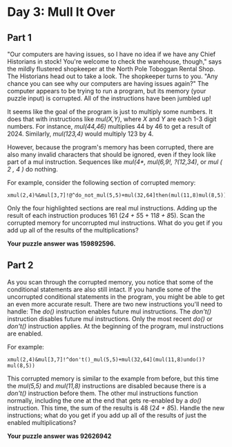 # Day 3: Mull It Over
## Part 1
"Our computers are having issues, so I have no idea if we have any Chief Historians in stock! You're welcome to check the warehouse, though," says the mildly flustered shopkeeper at the North Pole Toboggan Rental Shop. The Historians head out to take a look.
The shopkeeper turns to you. "Any chance you can see why our computers are having issues again?"
The computer appears to be trying to run a program, but its memory (your puzzle input) is corrupted. All of the instructions have been jumbled up!

It seems like the goal of the program is just to multiply some numbers. It does that with instructions like _mul(X,Y)_, where _X_ and _Y_ are each 1-3 digit numbers. For instance, _mul(44,46)_ multiplies 44 by 46 to get a result of 2024. Similarly, _mul(123,4)_ would multiply 123 by 4.

However, because the program's memory has been corrupted, there are also many invalid characters that should be ignored, even if they look like part of a mul instruction. Sequences like _mul(4*, mul(6,9!, ?(12,34)_, or _mul ( 2 , 4 )_ do nothing.

For example, consider the following section of corrupted memory:
~~~
xmul(2,4)%&mul[3,7]!@^do_not_mul(5,5)+mul(32,64]then(mul(11,8)mul(8,5))
~~~
Only the four highlighted sections are real mul instructions. Adding up the result of each instruction produces 161 (2*4 + 5*5 + 11*8 + 8*5).
Scan the corrupted memory for uncorrupted mul instructions. What do you get if you add up all of the results of the multiplications?

**Your puzzle answer was 159892596.**

## Part 2
As you scan through the corrupted memory, you notice that some of the conditional statements are also still intact. If you handle some of the uncorrupted conditional statements in the program, you might be able to get an even more accurate result.
There are two new instructions you'll need to handle:
The _do()_ instruction enables future mul instructions.
The _don't()_ instruction disables future mul instructions.
Only the most recent _do()_ or _don't()_ instruction applies. At the beginning of the program, mul instructions are enabled.

For example:
~~~
xmul(2,4)&mul[3,7]!^don't()_mul(5,5)+mul(32,64](mul(11,8)undo()?mul(8,5))
~~~
This corrupted memory is similar to the example from before, but this time the _mul(5,5)_ and _mul(11,8)_ instructions are disabled because there is a _don't()_ instruction before them. The other mul instructions function normally, including the one at the end that gets re-enabled by a _do()_ instruction.
This time, the sum of the results is 48 (2*4 + 8*5).
Handle the new instructions; what do you get if you add up all of the results of just the enabled multiplications?

**Your puzzle answer was 92626942**

